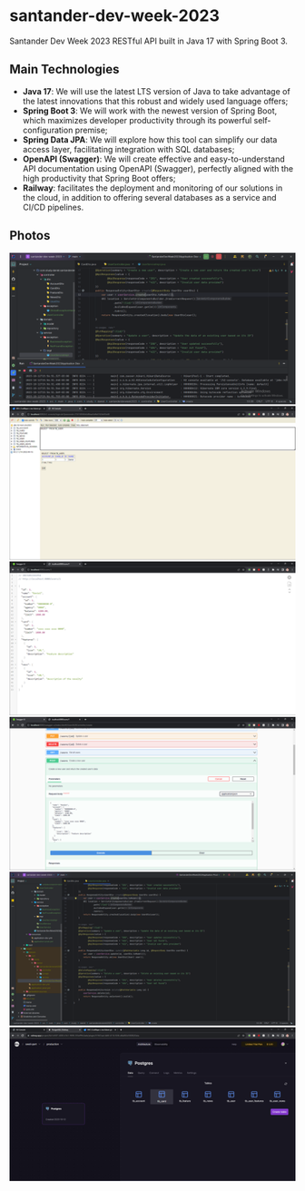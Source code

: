 # santander-dev-week-2023

Santander Dev Week 2023 RESTful API built in Java 17 with Spring Boot 3.

## Main Technologies
- **Java 17**: We will use the latest LTS version of Java to take advantage of the latest innovations that this robust and widely used language offers;
- **Spring Boot 3**: We will work with the newest version of Spring Boot, which maximizes developer productivity through its powerful self-configuration premise;
- **Spring Data JPA**: We will explore how this tool can simplify our data access layer, facilitating integration with SQL databases;
- **OpenAPI (Swagger)**: We will create effective and easy-to-understand API documentation using OpenAPI (Swagger), perfectly aligned with the high productivity that Spring Boot offers;
- **Railway**: facilitates the deployment and monitoring of our solutions in the cloud, in addition to offering several databases as a service and CI/CD pipelines.

## Photos

![img/Screenshot 2023-10-12 162146.png](https://github.com/daniellimadev/santander-dev-week-2023/blob/main/img/Screenshot%202023-10-12%20162146.png)
![img/Screenshot 2023-10-12 162434.png](https://github.com/daniellimadev/santander-dev-week-2023/blob/main/img/Screenshot%202023-10-12%20162434.png)
![img/Screenshot 2023-10-12 162107.png](https://github.com/daniellimadev/santander-dev-week-2023/blob/main/img/Screenshot%202023-10-12%20162107.png)
![img/Screenshot 2023-10-12 162056.png](https://github.com/daniellimadev/santander-dev-week-2023/blob/main/img/Screenshot%202023-10-12%20162056.png)
![img/Screenshot 2023-10-12 171318.png](https://github.com/daniellimadev/santander-dev-week-2023/blob/main/img/Screenshot%202023-10-12%20171318.png)
![img/Screenshot 2023-10-12 170429.png](https://github.com/daniellimadev/santander-dev-week-2023/blob/main/img/Screenshot%202023-10-12%20170429.png)

